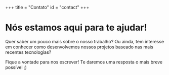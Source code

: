 +++
title = "Contato"
id = "contact"
+++

# Nós estamos aqui para te ajudar!

Quer saber um pouco mais sobre o nosso trabalho? Ou ainda, tem interesse em conhecer como desenvolvemos nossos projetos baseado nas mais recentes tecnologias?

Fique a vontade para nos escrever! Te daremos uma resposta o mais breve possível ;)
